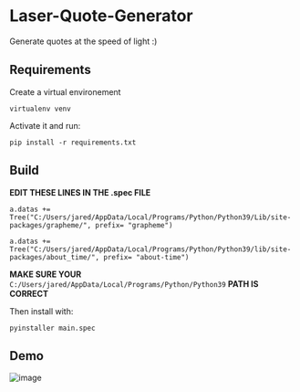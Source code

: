 # Laser-Quote-Generator

Generate quotes at the speed of light :)

## Requirements

Create a virtual environement

```
virtualenv venv
```

Activate it and run:

```
pip install -r requirements.txt
```

## Build

**EDIT THESE LINES IN THE .spec FILE**

`a.datas += Tree("C:/Users/jared/AppData/Local/Programs/Python/Python39/Lib/site-packages/grapheme/", prefix= "grapheme")`

`a.datas += Tree("C:/Users/jared/AppData/Local/Programs/Python/Python39/lib/site-packages/about_time/", prefix= "about-time")`

**MAKE SURE YOUR** `C:/Users/jared/AppData/Local/Programs/Python/Python39` **PATH IS CORRECT**


Then install with:

```
pyinstaller main.spec
```

## Demo

![image](https://user-images.githubusercontent.com/25397800/170398176-0cb77803-5530-4223-aeb5-3d08cd30e2fa.png)
